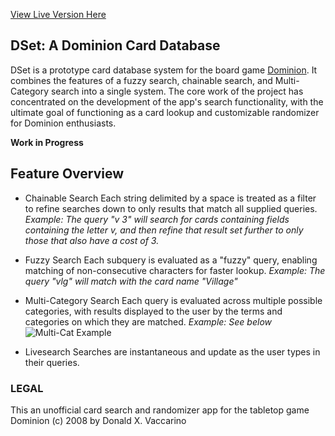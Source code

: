 [View Live Version Here](https://dset-app.herokuapp.com/)

## DSet: A Dominion Card Database

DSet is a prototype card database system for the board game [Dominion](https://boardgamegeek.com/boardgame/3). It combines the features of a fuzzy search, chainable search, and Multi-Category search into a single system. The core work of the project has concentrated on the development of the app's search functionality, with the ultimate goal of functioning as a card lookup and customizable randomizer for Dominion enthusiasts.

**Work in Progress**

## Feature Overview
* Chainable Search
Each string delimited by a space is treated as a filter to refine searches down to only results that match all supplied queries.
*Example: The query "v 3" will search for cards containing fields containing the letter v, and then refine that result set further to only those that also
have a cost of 3.*
* Fuzzy Search
Each subquery is evaluated as a "fuzzy" query, enabling matching of non-consecutive characters for faster lookup.
*Example: The query "vlg" will match with the card name "Village"*
* Multi-Category Search
Each query is evaluated across multiple possible categories, with results displayed to the user by the terms and categories on which they are matched.
*Example: See below*
![Multi-Cat Example](https://i.imgur.com/WomyNrE.png "Multi-Category Result Display Example")

* Livesearch
Searches are instantaneous and update as the user types in their queries.

### LEGAL
This an unofficial card search and randomizer app for the tabletop game Dominion (c) 2008 by Donald X. Vaccarino
